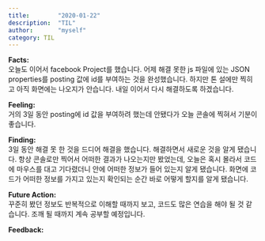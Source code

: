 ```yaml
---
title:        "2020-01-22"
description:  "TIL"
author:       "myself"
category: TIL
---
```



**Facts:**  
오늘도 이어서 facebook Project를 했습니다. 어제 해결 못한 js 파일에 있는 JSON properties를 posting 값에 id를 부여하는 것을 완성했습니다. 하지만 톤 설에만 찍히고 아직 화면에는 나오지가 안습니다. 내일 이어서 다시 해결하도록 하겠습니다.  

**Feeling:**  
거의 3일 동안 posting에 id 값을 부여하려 했는데 안됐다가 오늘 콘솔에 찍혀서 기분이 좋습니다.  

**Finding:**  
3일 동안 해결 못 한 것을 드디어 해결을 했습니다. 해결하면서 새로운 것을 알게 됐습니다. 항상 콘솔로만 찍어서 어떠한 결과가 나오는지만 봤었는데, 오늘은 혹시 몰라서 코드에 마우스를 대고 기다렸더니 안에 어떠한 정보가 들어 있는지 알게 됐습니다. 화면에 코드가 어떠한 정보를 가지고 있는지 확인되는 순간 바로 어떻게 할지를 알게 됐습니다.  

**Future Action:**  
꾸준히 봤던 정보도 반복적으로 이해할 때까지 보고, 코드도 많은 연습을 해야 될 것 같습니다. 조깨 될 때까지 계속 공부할 예정입니다.  

**Feedback:**  

